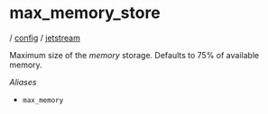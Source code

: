 # max_memory_store

/ [config](reference/server-config/index.md) / [jetstream](reference/server-config/config/jetstream/index.md) 

Maximum size of the *memory* storage.
Defaults to 75% of available memory.

*Aliases*
- `max_memory`

